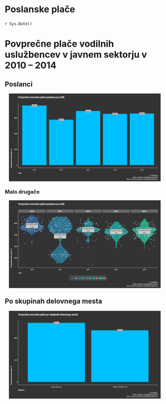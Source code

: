 # Poslanske plače
  
`r Sys.Date()`  



# Povprečne plače vodilnih uslužbencev v javnem sektorju v 2010 – 2014

## Poslanci

<img src="Poslanske_place_files/figure-html/povprecne place-1.png" width="95%"  style="display: block; margin: auto;" />

### Malo drugače
<img src="Poslanske_place_files/figure-html/01 povprecne place-1.png" width="95%"  style="display: block; margin: auto;" />


## Po skupinah delovnega mesta
<img src="Poslanske_place_files/figure-html/skupina delovnega mesta-1.png" width="95%"  style="display: block; margin: auto;" />
